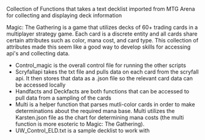 Collection of Functions that takes a text decklist imported from MTG Arena for collecting and displaying deck information

Magic: The Gathering is a game that utilizes decks of 60+ trading cards in a multiplayer strategy game. Each card is a discrete entity and all cards share certain attributes such as color, mana cost, and card type. This collection of attributes made this seem like a good way to develop skills for accessing api's and collecting data.

- Control_magic is the overall control file for running the other scripts
- Scryfallapi takes the txt file and pulls data on each card from the scryfall api. It then stores that data as a .json file so the     relevant card data can be accessed locally
- Handfacts and Deckfacts are both functions that can be accessed to pull data from a sampling of the cards
- Multi is a helper function that parses mutli-color cards in order to make determinations about the required mana base. Multi utilizes the Karsten.json file as the chart for determining mana costs (the multi function is more esoteric to Magic: The Gathering).
- UW_Control_ELD.txt is a sample decklist to work with
